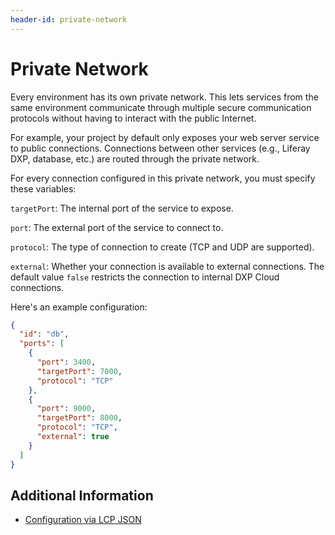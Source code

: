 ```yaml
---
header-id: private-network
---
```


# Private Network

Every environment has its own private network. This lets services from the 
same environment communicate through multiple secure communication protocols 
without having to interact with the public Internet. 

For example, your project by default only exposes your web server service to 
public connections. Connections between other services (e.g., Liferay DXP, 
database, etc.) are routed through the private network. 

For every connection configured in this private network, you must specify these 
variables: 

`targetPort`: The internal port of the service to expose. 

`port`: The external port of the service to connect to. 

`protocol`: The type of connection to create (TCP and UDP are supported). 

`external`: Whether your connection is available to external connections. The 
default value `false` restricts the connection to internal DXP Cloud 
connections. 

Here's an example configuration: 

```json
{
  "id": "db",
  "ports": [
    {
      "port": 3400,
      "targetPort": 7000,
      "protocol": "TCP"
    },
    {
      "port": 9000,
      "targetPort": 8000,
      "protocol": "TCP",
      "external": true
    }
  ]
}
```


## Additional Information

* [Configuration via LCP JSON](../10-reference/02-configuration-via-lcp-json.md)
